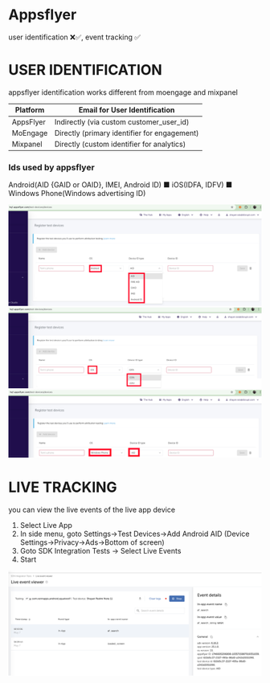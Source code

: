 # Appsflyer
user identification ❌✅, event tracking  ✅

# USER IDENTIFICATION
appsflyer identification works different from moengage and mixpanel

Platform	|Email for User Identification
-|-
AppsFlyer	|Indirectly (via custom customer_user_id)
MoEngage	|Directly (primary identifier for engagement)
Mixpanel	|Directly (custom identifier for analytics)

### Ids used by appsflyer

Android(AID {GAID or OAID}, IMEI, Android ID) ■ iOS(IDFA, IDFV) ■ Windows Phone(Windows advertising ID)

![android](!/appsflyer-android.jpg)
![ios](!/appsflyer-ios.jpg)
![windows](!/appsflyer-windows.jpg)

# LIVE TRACKING
you can view the live events of the live app device

1. Select Live App
2. In side menu, goto Settings->Test Devices->Add Android AID (Device Settings->Privacy->Ads->Bottom of screen)
3. Goto SDK Integration Tests -> Select Live Events
4. Start

![live-events](!/appsflyer-live-events.png)
